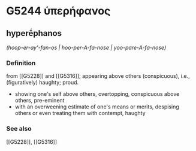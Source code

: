 # G5244 ὑπερήφανος

## hyperḗphanos

_(hoop-er-ay'-fan-os | hoo-per-A-fa-nose | yoo-pare-A-fa-nose)_

### Definition

from [[G5228]] and [[G5316]]; appearing above others (conspicuous), i.e., (figuratively) haughty; proud.

- showing one's self above others, overtopping, conspicuous above others, pre-eminent
- with an overweening estimate of one's means or merits, despising others or even treating them with contempt, haughty

### See also

[[G5228]], [[G5316]]

